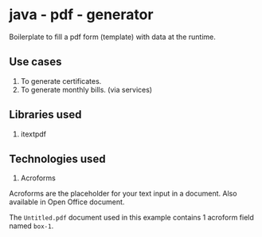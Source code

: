 # java - pdf - generator

Boilerplate to fill a pdf form (template) with data at the runtime.


## Use cases

1. To generate certificates. 
2. To generate monthly bills. (via services)

## Libraries used

1. itextpdf

## Technologies used

1. Acroforms

Acroforms are the placeholder for your text input in a document. Also available in Open Office document.

The `Untitled.pdf` document used in this example contains 1 acroform field named `box-1`.